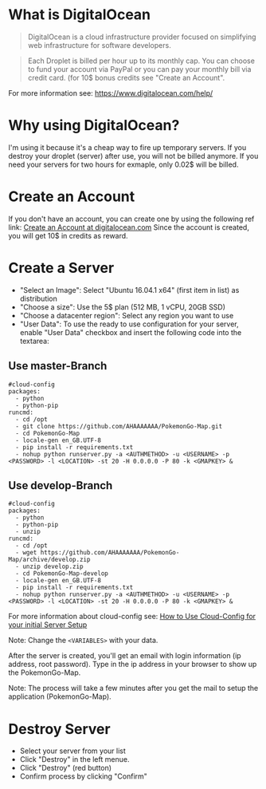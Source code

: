 # What is DigitalOcean
> DigitalOcean is a cloud infrastructure provider focused on simplifying web infrastructure for software developers.

> Each Droplet is billed per hour up to its monthly cap. You can choose to fund your account via PayPal or you can pay your monthly bill via credit card.
(for 10$ bonus credits see "Create an Account".

For more information see: https://www.digitalocean.com/help/

# Why using DigitalOcean?
I'm using it because it's a cheap way to fire up temporary servers.
If you destroy your droplet (server) after use, you will not be billed anymore. If you need your servers for two hours for exmaple, only 0.02$ will be billed.

# Create an Account
If you don't have an account, you can create one by using the following ref link:
[Create an Account at digitalocean.com](https://m.do.co/c/2d1757c3cb42)
Since the account is created, you will get 10$ in credits as reward. 

# Create a Server
* "Select an Image": Select "Ubuntu 16.04.1 x64" (first item in list) as distribution
* "Choose a size": Use the 5$ plan (512 MB, 1 vCPU, 20GB SSD)
* "Choose a datacenter region": Select any region you want to use
* "User Data": To use the ready to use configuration for your server, enable "User Data" checkbox and insert the following code into the textarea:

## Use master-Branch
```
#cloud-config
packages:
  - python
  - python-pip
runcmd:
  - cd /opt
  - git clone https://github.com/AHAAAAAAA/PokemonGo-Map.git
  - cd PokemonGo-Map
  - locale-gen en_GB.UTF-8
  - pip install -r requirements.txt
  - nohup python runserver.py -a <AUTHMETHOD> -u <USERNAME> -p <PASSWORD> -l <LOCATION> -st 20 -H 0.0.0.0 -P 80 -k <GMAPKEY> &
```

## Use develop-Branch
```
#cloud-config
packages:
  - python
  - python-pip
  - unzip
runcmd:
  - cd /opt
  - wget https://github.com/AHAAAAAAA/PokemonGo-Map/archive/develop.zip
  - unzip develop.zip
  - cd PokemonGo-Map-develop
  - locale-gen en_GB.UTF-8
  - pip install -r requirements.txt
  - nohup python runserver.py -a <AUTHMETHOD> -u <USERNAME> -p <PASSWORD> -l <LOCATION> -st 20 -H 0.0.0.0 -P 80 -k <GMAPKEY> &
```


For more information about cloud-config see: [How to Use Cloud-Config for your initial Server Setup](https://www.digitalocean.com/community/tutorials/how-to-use-cloud-config-for-your-initial-server-setup)

Note: Change the ```<VARIABLES>``` with your data.

After the server is created, you'll get an email with login information (ip address, root password).
Type in the ip address in your browser to show up the PokemonGo-Map.

Note: The process will take a few minutes after you get the mail to setup the application (PokemonGo-Map).

# Destroy Server
* Select your server from your list
* Click "Destroy" in the left menue.
* Click "Destroy" (red button)
* Confirm process by clicking "Confirm"